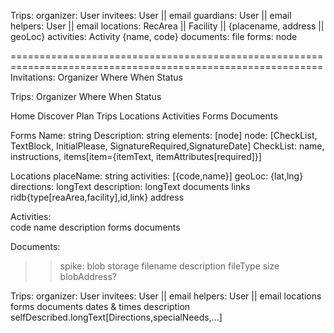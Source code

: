 Trips:
  organizer: User
  invitees: User || email
  guardians: User || email
  helpers: User || email
  locations: RecArea || Facility || {placename, address || geoLoc}
  activities: Activity {name, code}
  documents: file
  forms: node

============================================================================================================
Invitations:
    Organizer          Where              When               Status

Trips:
    Organizer         Where              When               Status



Home
Discover
Plan
  Trips
  Locations
  Activities
  Forms
  Documents


Forms
  Name: string
  Description: string
  elements: [node]
    node: [CheckList, TextBlock, InitialPlease, SignatureRequired,SignatureDate]
      CheckList: name, instructions, items[item={itemText, itemAttributes[required]}]

Locations
  placeName: string
  activities: [{code,name}]
  geoLoc: {lat,lng}
  directions: longText
  description: longText
  documents
  links
  ridb{type[reaArea,facility],id,link}
  address

Activities:  
  code
  name
  description
  forms
  documents

Documents:
   >> spike: blob storage
   filename
   description
   fileType
   size
   blobAddress?

Trips:
  organizer: User
  invitees: User || email
  helpers: User || email
  locations
  forms
  documents
  dates & times
  description
  selfDescribed.longText[Directions,specialNeeds,...]
